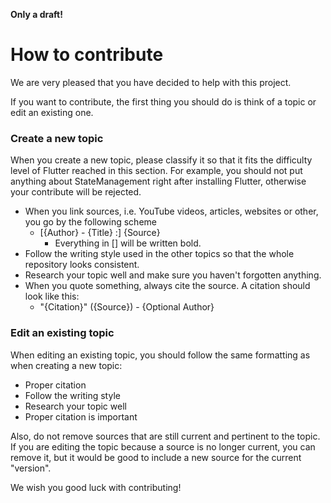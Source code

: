 **Only a draft!**

# How to contribute

We are very pleased that you have decided to help with this project.

If you want to contribute, the first thing you should do is think of a topic or edit an existing one.

### Create a new topic

When you create a new topic, please classify it so that it fits the difficulty level of Flutter reached in this section. For example, you should not put anything about StateManagement right after installing Flutter, otherwise your contribute will be rejected.

- When you link sources, i.e. YouTube videos, articles, websites or other, you go by the following scheme
    - [{Author} - {Title} :] {Source}
        - Everything in [] will be written bold.
- Follow the writing style used in the other topics so that the whole repository looks consistent.
- Research your topic well and make sure you haven't forgotten anything.
- When you quote something, always cite the source. A citation should look like this:
    - "{Citation}" ({Source}) - {Optional Author}

### Edit an existing topic

When editing an existing topic, you should follow the same formatting as when creating a new topic:

- Proper citation
- Follow the writing style
- Research your topic well
- Proper citation is important

Also, do not remove sources that are still current and pertinent to the topic. If you are editing the topic because a source is no longer current, you can remove it, but it would be good to include a new source for the current "version".

We wish you good luck with contributing!
